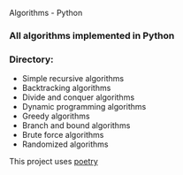Algorithms - Python


### All algorithms implemented in Python 

### Directory:

- Simple recursive algorithms
- Backtracking algorithms
- Divide and conquer algorithms
- Dynamic programming algorithms
- Greedy algorithms
- Branch and bound algorithms
- Brute force algorithms
- Randomized algorithms

This project uses [poetry](https://python-poetry.org/docs/basic-usage/)

